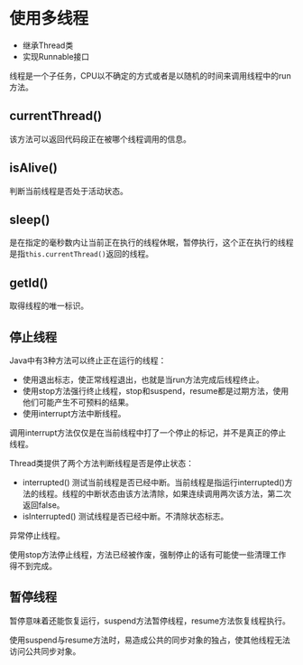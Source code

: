 # 使用多线程

- 继承Thread类 
- 实现Runnable接口

线程是一个子任务，CPU以不确定的方式或者是以随机的时间来调用线程中的run方法。

## currentThread()
该方法可以返回代码段正在被哪个线程调用的信息。

## isAlive()
判断当前线程是否处于活动状态。

## sleep()
是在指定的毫秒数内让当前正在执行的线程休眠，暂停执行，这个正在执行的线程是指`this.currentThread()`返回的线程。

## getId()
取得线程的唯一标识。

## 停止线程
Java中有3种方法可以终止正在运行的线程：

- 使用退出标志，使正常线程退出，也就是当run方法完成后线程终止。
- 使用stop方法强行终止线程，stop和suspend，resume都是过期方法，使用他们可能产生不可预料的结果。
- 使用interrupt方法中断线程。

调用interrupt方法仅仅是在当前线程中打了一个停止的标记，并不是真正的停止线程。

Thread类提供了两个方法判断线程是否是停止状态：

- interrupted() 测试当前线程是否已经中断。当前线程是指运行interrupted()方法的线程。线程的中断状态由该方法清除，如果连续调用两次该方法，第二次返回false。
- isInterrupted() 测试线程是否已经中断。不清除状态标志。

异常停止线程。

使用stop方法停止线程，方法已经被作废，强制停止的话有可能使一些清理工作得不到完成。

## 暂停线程

暂停意味着还能恢复运行，suspend方法暂停线程，resume方法恢复线程执行。

使用suspend与resume方法时，易造成公共的同步对象的独占，使其他线程无法访问公共同步对象。



